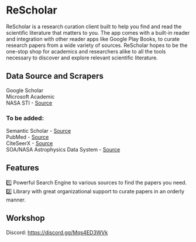 # ReScholar
ReScholar is a research curation client built to help you find and read the scientific literature that matters to you. 
The app comes with a built-in reader and integration with other reader apps like Google Play Books, to curate research papers from a wide variety of sources. ReScholar hopes to be the one-stop shop for academics and researchers alike to all the tools necessary to discover and explore relevant scientific literature.

## Data Source and Scrapers
Google Scholar <br>
Microsoft Academic<br>
NASA STI - [Source](https://www.sti.nasa.gov/STI-public-homepage.html)

### To be added: 
Semantic Scholar - [Source](https://www.semanticscholar.org/) <br>
PubMed - [Source](http://www.ncbi.nlm.nih.gov/pubmed/)   
CiteSeerX - [Source](https://citeseerx.ist.psu.edu)  
SOA/NASA Astrophysics Data System - [Source](https://adswww.harvard.edu/)

## Features  
:one: Powerful Search Engine to various sources to find the papers you need.  
:two: Library with great organizational support to curate papers in an orderly manner.  

## Workshop
Discord: https://discord.gg/Mqs4ED3WVk  
